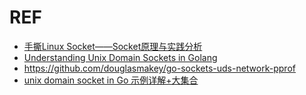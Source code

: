 # REF
- [手撕Linux Socket——Socket原理与实践分析](https://zhuanlan.zhihu.com/p/234806787)
- [Understanding Unix Domain Sockets in Golang](https://dev.to/douglasmakey/understanding-unix-domain-sockets-in-golang-32n8)
- https://github.com/douglasmakey/go-sockets-uds-network-pprof
- [unix domain socket in Go 示例详解+大集合](https://zhuanlan.zhihu.com/p/426644841)